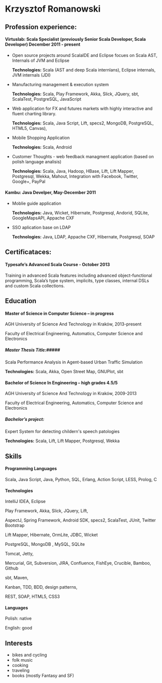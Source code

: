 # Krzysztof Romanowski #



## Profession experience: ##

#### Virtuslab: Scala Specialist (previously Senior Scala Developer, Scala Developer)  December 2011 - present ###
	
* Open source projects around ScalaIDE and Eclipse focues on Scala AST, Internals of JVM and Eclipse

  __Technologies:__ Scala (AST and deep Scala internlans), Eclipse internals, JVM internals (JDI)
		
* Manufacturing management & execution system 

  __Technologies:__ Scala, Play Framework, Akka, Slick, JQuery, sbt, ScalaTest, PostgreSQL, JavaScript

* Web application for FX and futures markets with highly interactive and fluent charting library.  

  __Technologies:__ Scala, Java Script, Lift, specs2, MongoDB, PostgreSQL, HTML5, Canvas),
		 
* Mobile Shopping Application

  __Technologies:__ Scala, Android

* Customer Thoughts - web feedback managment application (based on polish language analisis)

  __Technologies:__ Scala, Java, Hadoop, HBase, Lift, Lift Mapper, Postgresql, Wekka, Mahout, Integration with Facebook, Twitter, Google+, PayPal



#### Kambu: Java Develper, May-December 2011 ####

* Moblie guide application

  __Technologies:__ Java, Wicket, Hibernate, Postgresql, Andorid, SQLite, GoogleMapsAPI, Appache CXF

* SSO aplication base on LDAP
  
  __Technologies:__ Java, LDAP, Appache CXF, Hibernate, Postgresql, SOAP


## Certificataces: ##

#### Typesafe’s Advanced Scala Course - October 2013 ####

Training in advanced Scala features including advanced object-functional programming, Scala’s type system, implicits, type classes, internal DSLs and custom Scala collections.

## Education ##

#### Master of Science in Computer Science – in progress ####
	
AGH University of Science And Technology in Kraków, 2013-present
	
Faculty of Electrical Engineering, Automatics, Computer Science and Electronics


##### Master Thesis Title:#####
Scala Performance Analysis in Agent-based Urban Traffic Simulation
	
__Technologies:__  Scala, Akka, Open Street Map, GNUPlot, sbt


#### Bachelor of Science In Engineering – high grades 4.5/5 ####
	
AGH University of Science And Technology in Kraków, 2009-2013
    
Faculty of Electrical Engineering, Automatics, Computer Science and Electronics

##### Bachelor’s project: #####

Expert System for detecting childern's speech patologies

__Technologies:__   Scala, Lift, Lift Mapper, Postgresql, Wekka

## Skills ##
#### Programming Languages ####
Scala, Java Script, Java, Python, SQL, Erlang, Action Script, LESS, Prolog, C

#### Technologies ####
IntelliJ IDEA, Eclipse

Play Framework, Akka, Slick, JQuery, Lift, 

AspectJ, Spring Framework,  Android SDK, specs2, ScalaTest, JUnit, Twitter Bootstrap
	
Lift Mapper, Hibernate, OrmLite, JDBC, Wicket
	
PostgreSQL, MongoDB , MySQL, SQLite

Tomcat, Jetty,

Mercurial, Git, Subversion, JIRA, Confluence, FishEye, Crucible, Bamboo, Github

sbt, Maven,

Kanban, TDD, BDD, design patterns,

REST, SOAP, HTML5, CSS3
	
#### Languages ####

Polish: native	

English: good
	

## Interests ##
* bikes and cycling
* folk music
* cooking
* traveling
* books (mostly Fantasy and SF) 
